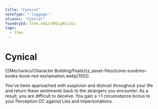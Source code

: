 ```yaml
---
title: "Cynical"
noteType: ":luggage:"
aliases: "Cynical"
foundryId: Item.sBQJrOMILgRCia1z
tags:
  - Item
---
```


# Cynical
![[Mechanics/Character Building/Feats/zz_asset-files/icons-sundries-books-book-red-exclamation.webp|150]]

You've been approached with suspicion and distrust throughout your life and return these sentiments back to the strangers you encounter. As a result, you are difficult to deceive. You gain a +1 circumstance bonus to your Perception DC against Lies and Impersonations.
